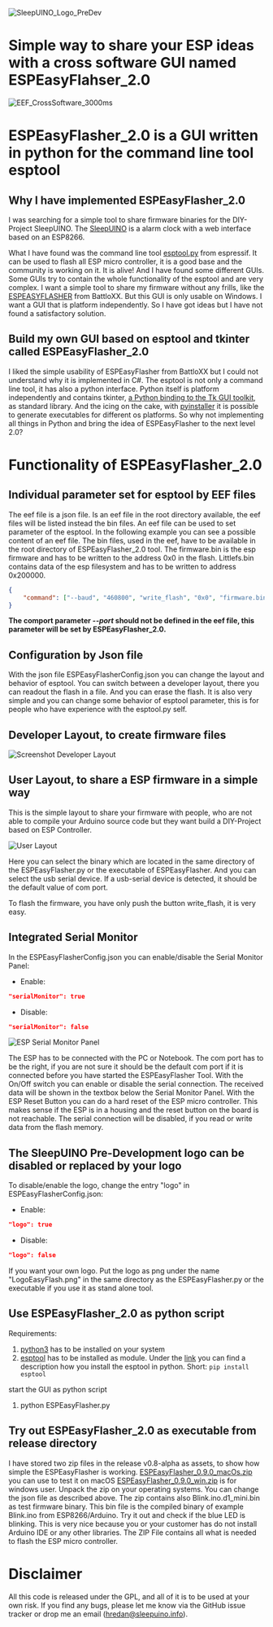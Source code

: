 ![SleepUINO_Logo_PreDev](https://user-images.githubusercontent.com/48091357/111156537-25298a00-8596-11eb-8726-1fe5cd7bed93.png)

# Simple way to share your ESP ideas with a cross software GUI named ESPEasyFlahser_2.0
![EEF_CrossSoftware_3000ms](https://user-images.githubusercontent.com/48091357/123086748-1881c100-d424-11eb-9189-bef6e9a8bbd9.gif)

# ESPEasyFlasher_2.0 is a GUI written in python for the command line tool esptool

## Why I have implemented ESPEasyFlasher_2.0
I was searching for a simple tool to share firmware binaries for the DIY-Project SleepUINO. The [SleepUINO](https://github.com/hredan/SleepUino) is a alarm clock with a web interface based on an ESP8266.

What I have found was the command line tool [esptool.py](https://github.com/espressif/esptool) from espressif. It can be used to flash all ESP micro controller, it is a good base and the community is working on it. It is alive! And I have found some different GUIs. Some GUIs try to contain the whole functionality of the esptool and are very complex. I want a simple tool to share my firmware without any frills, like the [ESPEASYFLASHER](https://github.com/BattloXX/ESPEasyFlasher) from BattloXX. But this GUI is only usable on Windows. I want a GUI that is platform independently. So I have got ideas but I have not found a satisfactory solution.

## Build my own GUI based on esptool and tkinter called ESPEasyFlasher_2.0
I liked the simple usability of ESPEasyFlasher from BattloXX but I could not understand why it is implemented in C#. The esptool is not only a command line tool, it has also a python interface. Python itself is platform independently and contains tkinter, [a Python binding to the Tk GUI toolkit](https://en.wikipedia.org/wiki/Tkinter), as standard library. And the icing on the cake, with [pyinstaller](https://www.pyinstaller.org/) it is possible to generate executables for different os platforms. So why not implementing all things in Python and bring the idea of ESPEasyFlasher to the next level 2.0?

# Functionality of ESPEasyFlasher_2.0
##  Individual parameter set for esptool by EEF files
The eef file is a json file. Is an eef file in the root directory available, the eef files will be listed instead the bin files.
An eef file can be used to set parameter of the esptool. In the following example you can see a possible content of an eef file. The bin files, used in the eef, have to be available in the root directory of ESPEasyFlasher_2.0 tool. The firmware.bin is the esp firmware and has to be written to the address 0x0 in the flash. Littlefs.bin contains data of the esp filesystem and has to be written to address 0x200000. 

```json
{
    "command": ["--baud", "460800", "write_flash", "0x0", "firmware.bin", "0x200000", "littlefs.bin"]
}
```

**The comport parameter *--port* should not be defined in the eef file, this parameter will be set by ESPEasyFlasher_2.0.**


## Configuration by Json file
With the json file ESPEasyFlasherConfig.json you can change the layout and behavior of esptool. You can switch between a developer layout, there you can readout the flash in a file. And you can erase the flash. It is also very simple and you can change some behavior of esptool parameter, this is for people who have experience with the esptool.py self.

## Developer Layout, to create firmware files

![Screenshot Developer Layout](https://user-images.githubusercontent.com/48091357/111000133-c8558600-8381-11eb-866d-20fa82e392fa.png)

## User Layout, to share a ESP firmware in a simple way
This is the simple layout to share your firmware with people, who are not able to compile your Arduino source code but they want build a DIY-Project based on ESP Controller.

![User Layout](https://user-images.githubusercontent.com/48091357/111000159-d4d9de80-8381-11eb-87df-9ecdb45841cb.png)

Here you can select the binary which are located in the same directory of the ESPEasyFlasher.py or the executable of ESPEasyFlasher.
And you can select the usb serial device. If a usb-serial device is detected, it should be the default value of com port.

To flash the firmware, you have only push the button write_flash, it is very easy.

## Integrated Serial Monitor
In the ESPEasyFlasherConfig.json you can enable/disable the Serial Monitor Panel:
* Enable:

```json
"serialMonitor": true
```

* Disable: 

```json
"serialMonitor": false
```

![ESP Serial Monitor Panel](https://user-images.githubusercontent.com/48091357/113831900-61f93300-9788-11eb-859a-b778f7564ff5.png)

The ESP has to be connected with the PC or Notebook. The com port has to be the right, if you are not sure it should be the default com port if it is connected before you have started the ESPEasyFlasher Tool. With the On/Off switch you can enable or disable the serial connection. The received data will be shown in the textbox below the Serial Monitor Panel. With the ESP Reset Button you can do a hard reset of the ESP micro controller. This makes sense if the ESP is in a housing and the reset button on the board is not reachable. The serial connection will be disabled, if you read or write data from the flash memory.

## The SleepUINO Pre-Development logo can be disabled or replaced by your logo
To disable/enable the logo, change the entry "logo" in ESPEasyFlasherConfig.json:
* Enable:

```json
"logo": true
```

* Disable: 

```json
"logo": false
```

If you want your own logo. Put the logo as png under the name "LogoEasyFlash.png" in the same directory as the ESPEasyFlasher.py or the executable if you use it as stand alone tool.

## Use ESPEasyFlasher_2.0 as python script
Requirements:
1. [python3](https://www.python.org/downloads/) has to be installed on your system
1. [esptool](https://pypi.org/project/esptool/) has to be installed as module. Under the [link]((https://pypi.org/project/esptool/)) you can find a description how you install the esptool in python. Short: `pip install esptool`  

start the GUI as python script
1. python ESPEasyFlasher.py

## Try out ESPEasyFlasher_2.0 as executable from release directory
I have stored two zip files in the release v0.8-alpha as assets, to show how simple the ESPEasyFlasher is working. [ESPEasyFlasher_0.9.0_macOs.zip](https://github.com/hredan/ESPEASYFLASHER_2.0/releases/download/v0.8-alpha/ESPEasyFlasher_0.9.0_macOs.zip) you can use to test it on macOS [ESPEasyFlasher_0.9.0_win.zip](https://github.com/hredan/ESPEASYFLASHER_2.0/releases/download/v0.8-alpha/ESPEasyFlasher_0.9.0_win.zip) is for windows user. Unpack the zip on your operating systems. You can change the json file as described above. The zip contains also Blink.ino.d1_mini.bin as test firmware binary. This bin file is the compiled binary of example Blink.ino from ESP8266/Arduino. Try it out and check if the blue LED is blinking. This is very nice because you or your customer has do not install Arduino IDE or any other libraries. The ZIP File contains all what is needed to flash the ESP micro controller.

# Disclaimer
All this code is released under the GPL, and all of it is to be used at your own risk. If you find any bugs, please let me know via the GitHub issue tracker or drop me an email ([hredan@sleepuino.info](mailto:hredan@sleepuino.info)).
